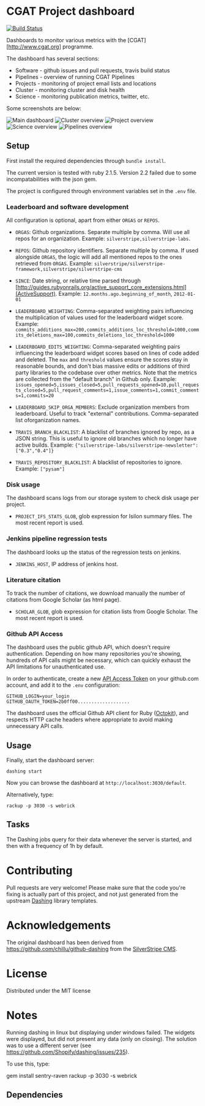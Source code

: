 # CGAT Project dashboard

[![Build Status](https://travis-ci.org/CGATProject/github-dashing.png?branch=master)](https://travis-ci.org/CGATProject/dashboard)

Dashboards to monitor various metrics with the
[CGAT][http://www.cgat.org] programme.

The dashboard has several sections:

* Software - github issues and pull requests, travis build status
* Pipelines - overview of running CGAT Pipelines
* Projects - monitoring of project email lists and locations
* Cluster - monitoring cluster and disk health
* Science - monitoring publication metrics, twitter, etc.

Some screenshots are below:

![Main dashboard](images/default.png)
![Cluster overview](images/cluster.png)
![Project overview](images/projects.png)
![Science overview](images/science.png)
![Pipelines overview](images/pipelines.png)

## Setup

First install the required dependencies through `bundle install`.

The current version is tested with ruby 2.1.5. Version 2.2 failed due
to some incompatabilities with the json gem.

The project is configured through environment variables set in the `.env`
file.

### Leaderboard and software development

All configuration is optional, apart from either `ORGAS` or `REPOS`.

* `ORGAS`: Github organizations. Separate multiple by comma. Will use
   all repos for an organization. Example:
   `silverstripe,silverstripe-labs`.
* `REPOS`: Github repository identifiers. Separate multiple by
   comma. If used alongside `ORGAS`, the logic will add all mentioned
   repos to the ones retrieved from `ORGAS`.  Example:
   `silverstripe/silverstripe-framework,silverstripe/silverstripe-cms`
* `SINCE`: Date string, or relative time parsed through
   [http://guides.rubyonrails.org/active_support_core_extensions.html](ActiveSupport). Example:
   `12.months.ago.beginning_of_month`, `2012-01-01`
* `LEADERBOARD_WEIGHTING`: Comma-separated weighting pairs
   influencing the multiplication of values used for the leaderboard
   widget score.  Example:
   `commits_additions_max=200,commits_additions_loc_threshold=1000,commits_deletions_max=100,commits_deletions_loc_threshold=1000`
* `LEADERBOARD_EDITS_WEIGHTING`: Comma-separated weighting pairs
   influencing the leaderboard widget scores based on lines of code
   added and deleted. The `max` and `threshold` values ensure the
   scores stay in reasonable bounds, and don't bias massive edits or
   additions of third party libraries to the codebase over other
   metrics. Note that the metrics are collected from the "default
   branch" in Github only.  Example:
   `issues_opened=5,issues_closed=5,pull_requests_opened=10,pull_requests_closed=5,pull_request_comments=1,issue_comments=1,commit_comments=1,commits=20`
* `LEADERBOARD_SKIP_ORGA_MEMBERS`: Exclude organization members from leaderboard. Useful to track "external" contributions. Comma-separated list oforganization names.

* `TRAVIS_BRANCH_BLACKLIST`: A blacklist of branches ignored by repo, as a JSON string.
   This is useful to ignore old branches which no longer have active builds.
   Example: `{"silverstripe-labs/silverstripe-newsletter":["0.3","0.4"]}`

* `TRAVIS_REPOSITORY_BLACKLIST`: A blacklist of repositories to ignore.
   Example: `["pysam"]`

### Disk usage

The dashboard scans logs from our storage system to check disk usage per project.

* `PROJECT_IFS_STATS_GLOB`, glob expression for Isilon summary files. The most recent report is used.

### Jenkins pipeline regression tests

The dashboard looks up the status of the regression tests on jenkins.

* `JENKINS_HOST`, IP address of jenkins host.

### Literature citation

To track the number of citations, we download manually the number of citations from Google
Scholar (as html page).

* `SCHOLAR_GLOB`, glob expression for citation lists from Google Scholar. The most recent
  report is used.

### Github API Access

The dashboard uses the public github API, which doesn't require
authentication.  Depending on how many repositories you're showing,
hundreds of API calls might be necessary, which can quickly exhaust
the API limitations for unauthenticated use.

In order to authenticate, create a new
[API Access Token](https://github.com/settings/applications) on your
github.com account, and add it to the `.env` configuration:

	GITHUB_LOGIN=your_login
	GITHUB_OAUTH_TOKEN=2b0ff00...................

The dashboard uses the official Github API client for Ruby
([Octokit](https://github.com/octokit/octokit.rb)), and respects HTTP
cache headers where appropriate to avoid making unnecessary API calls.

## Usage

Finally, start the dashboard server:

	dashing start

Now you can browse the dashboard at `http://localhost:3030/default`.

Alternatively, type:

    rackup -p 3030 -s webrick

## Tasks

The Dashing jobs query for their data whenever the server is started,
and then with a frequency of 1h by default.

# Contributing

Pull requests are very welcome! Please make sure that the code you're
fixing is actually part of this project, and not just generated from
the upstream [Dashing]() library templates.

# Acknowledgements

The original dashboard has been derived from
https://github.com/chillu/github-dashing from the
[SilverStripe CMS](http://silverstripe.org).

# License

Distributed under the MIT license

# Notes

Running dashing in linux but displaying under windows failed. The
widgets were displayed, but did not present any data (only on
closing). The solution was to use a different server (see
https://github.com/Shopify/dashing/issues/235).

To use this, type:

   gem install sentry-raven
   rackup -p 3030 -s webrick

## Dependencies











